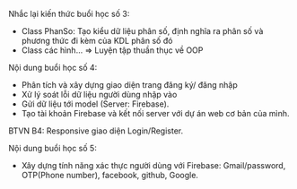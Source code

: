 Nhắc lại kiến thức buổi học số 3: 
- Class PhanSo: Tạo kiểu dữ liệu phân số, định nghĩa ra phân số và phương thức đi kèm của KDL phân số đó
- Class các hình... 
=> Luyện tập thuần thục về OOP

Nội dung buổi học số 4: 
- Phân tích và xây dựng giao diện trang đăng ký/ đăng nhập
- Xử lý soát lỗi dữ liệu người dùng nhập vào
- Gửi dữ liệu tới model (Server: Firebase).
- Tạo tài khoản Firebase và kết nối server với dự án web cơ bản của mình.

BTVN B4: Responsive giao diện Login/Register.

Nội dung buổi học số 5: 
- Xây dựng tính năng xác thực người dùng với Firebase: Gmail/password, OTP(Phone number), facebook, github, Google.